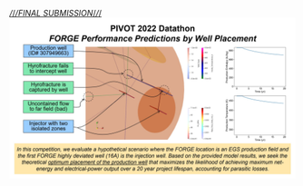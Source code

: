 [_/_/_/FINAL SUBMISSION_/_/_/](https://www.instagram.com/spetyumen/)
<img src="https://github.com/borisenko-ru/spe_pivot_2022_datathon/blob/main/Images/objectives.jpg">
